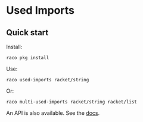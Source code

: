 Used Imports
============

## Quick start

Install:
```
raco pkg install 
```

Use:
```
raco used-imports racket/string
```
Or:
```
raco multi-used-imports racket/string racket/list
```

An API is also available. See the [docs](https://docs.racket-lang.org/used-imports/index.html).
